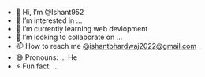 - 👋 Hi, I’m @Ishant952
- 👀 I’m interested in ...
- 🌱 I’m currently learning web devlopment
- 💞️ I’m looking to collaborate on ...
- 📫 How to reach me @ishantbhardwaj2022@gmail.com
- 😄 Pronouns: ... He
- ⚡ Fun fact: ...

<!---
Ishant952/Ishant952 is a ✨ special ✨ repository because its `README.md` (this file) appears on your GitHub profile.
You can click the Preview link to take a look at your changes.
--->
